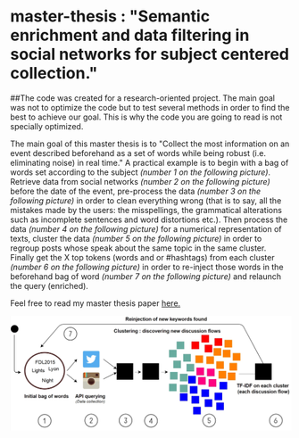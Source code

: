 # master-thesis : "Semantic enrichment and data filtering in social networks for subject centered collection."

##The code was created for a research-oriented project. The main goal was not to optimize the code but to test several methods in order to find the best to achieve our goal. This is why the code you are going to read is not specially optimized.

The main goal of this master thesis is to "Collect the most information on an event described beforehand as a set of words while being robust (i.e. eliminating noise) in real time." A practical example is to begin with a bag of words set according to the subject *(number 1 on the following picture)*. Retrieve data from social networks *(number 2 on the following picture)* before the date of the event, pre-process the data *(number 3 on the following picture)* in order to clean everything wrong (that is to say, all the mistakes made by the users: the misspellings, the grammatical alterations such as incomplete sentences and word distortions etc.). Then process the data *(number 4 on the following picture)* for a numerical representation of texts, cluster the data *(number 5 on the following picture)* in order to regroup posts whose speak about the same topic in the same cluster. Finally get the X top tokens (words and or #hashtags) from each cluster *(number 6 on the following picture)* in order to re-inject those words in the beforehand bag of word *(number 7 on the following picture)* and relaunch the query (enriched).

Feel free to read my master thesis paper [here.](https://github.com/afaraut/master-thesis/blob/master/attachments/Anthony%20FARAUT%20-%20Master%20thesis.pdf)

![Overall idea of the entire project](https://github.com/afaraut/master-thesis/blob/master/attachments/overallIdea.jpg "Overall idea of the entire project.")


